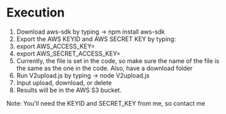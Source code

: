 # Execution

1. Download aws-sdk by typing -> npm install aws-sdk
2. Export the AWS KEYID and AWS SECRET KEY by typing:
  1. export AWS_ACCESS_KEY=
  2. export AWS_SECRET_ACCESS_KEY=
3. Currently, the file is set in the code, so make sure the name of the file is the same as the one in the code. Also, have a download folder
4. Run V2upload.js by typing -> node V2upload.js
5. Input upload, download, or delete
6. Results will be in the AWS S3 bucket.

Note: You'll need the KEYID and SECRET_KEY from me, so contact me
